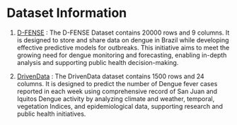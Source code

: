 # Dataset Information

1. [D-FENSE](https://github.com/americocunhajr/D-FENSE) : The D-FENSE Dataset contains 20000 rows and 9 columns. It is designed to store and share data on dengue in Brazil while developing effective predictive models for outbreaks. This initiative aims to meet the growing need for dengue monitoring and forecasting, enabling in-depth analysis and supporting public health decision-making.

2. [DrivenData](https://www.drivendata.org/competitions/44/dengai-predicting-disease-spread/data/) : The DrivenData dataset contains 1500 rows and 24 columns. It is designed to predict the number of Dengue fever cases reported in each week using comprehensive record of San Juan and Iquitos Dengue activity by analyzing climate and weather, temporal, vegetation Indices, and epidemiological data, supporting research and public health initiatives.